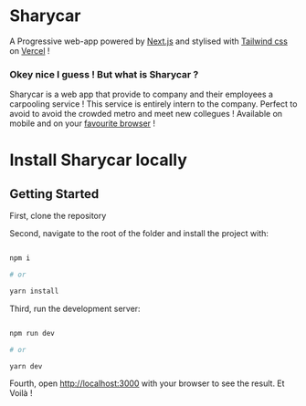 # Sharycar

A Progressive web-app powered by [Next.js](https://nextjs.org/) and stylised with [Tailwind css](https://tailwindcss.com/) on [Vercel](https://vercel.com) !

### Okey nice I guess ! But what is Sharycar ?

Sharycar is a web app that provide to company and their employees a carpooling service !
This service is entirely intern to the company. Perfect to avoid to avoid the crowded metro and meet new collegues !
Available on mobile and on your [favourite browser](https://sharycar.vercel.app/) !

# Install Sharycar locally

## Getting Started

First, clone the repository

Second, navigate to the root of the folder and install the project with:

```bash

npm i

# or

yarn install

```

Third, run the development server:

```bash

npm run dev

# or

yarn dev

```

Fourth, open [http://localhost:3000](http://localhost:3000) with your browser to see the result.
Et Voilà !
